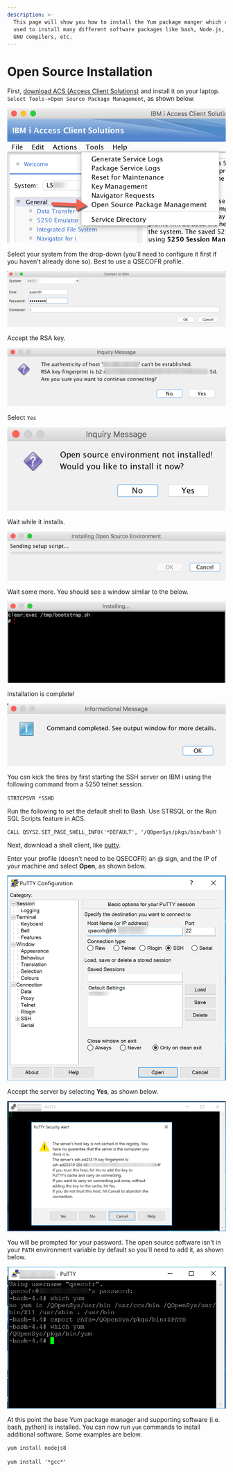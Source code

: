 ```yaml
---
description: >-
  This page will show you how to install the Yum package manger which can be
  used to install many different software packages like bash, Node.js, Nginx,
  GNU compilers, etc.
---
```


# Open Source Installation

First, [download ACS \(Access Client Solutions\)](http://www-01.ibm.com/support/docview.wss?uid=isg3T1026805) and install it on your laptop.  `Select Tools->Open Source Package Management`, as shown below.

![](../.gitbook/assets/oss1.png)

Select your system from the drop-down \(you'll need to configure it first if you haven't already done so\).  Best to use a QSECOFR profile.  

![](../.gitbook/assets/oss2%20%281%29.png)

Accept the RSA key.

![](../.gitbook/assets/oss3.png)

Select `Yes`

![](../.gitbook/assets/oss4.png)

Wait while it installs.

![](../.gitbook/assets/oss5.png)

Wait some more.  You should see a window similar to the below.

![](../.gitbook/assets/oss6.png)

Installation is complete!

![](../.gitbook/assets/oss7.png)



You can kick the tires by first starting the SSH server on IBM i using the following command from a 5250 telnet session.

`STRTCPSVR *SSHD`

Run the following to set the default shell to Bash.  Use STRSQL or the Run SQL Scripts feature in ACS.

```text
CALL QSYS2.SET_PASE_SHELL_INFO('*DEFAULT', '/QOpenSys/pkgs/bin/bash')
```

Next, download a shell client, like [putty](https://www.chiark.greenend.org.uk/~sgtatham/putty/latest.html).

Enter your profile \(doesn't need to be QSECOFR\) an @ sign, and the IP of your machine and select **Open**, as shown below.

![](../.gitbook/assets/oss8.png)

Accept the server by selecting **Yes**, as shown below.

![](../.gitbook/assets/oss9.png)

You will be prompted for your password.  The open source software isn't in your `PATH` environment variable by default so you'll need to add it, as shown below.

![](../.gitbook/assets/oss10.png)

At this point the base Yum package manager and supporting software \(i.e. bash, python\) is installed.  You can now run `yum` commands to install additional software.  Some examples are below.

```text
yum install nodejs8

yum install '*gcc*'
```

